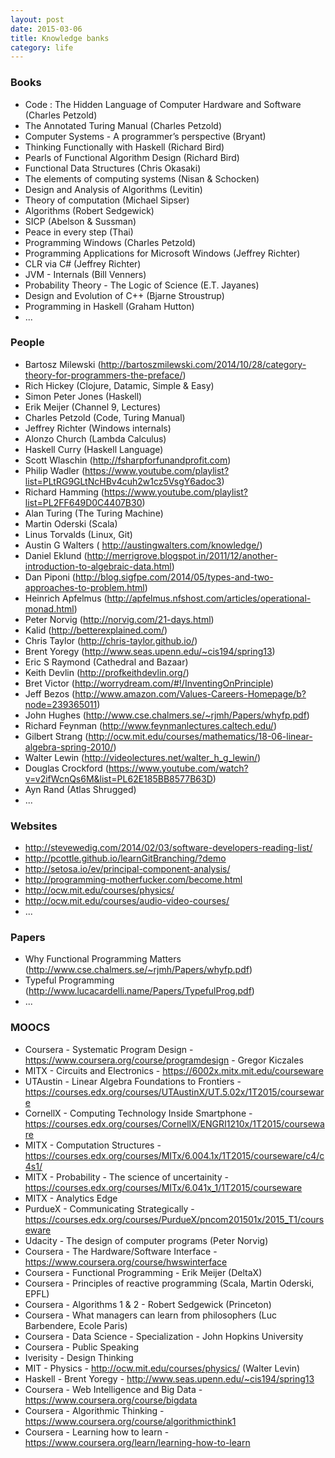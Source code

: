 ```yaml
---
layout: post
date: 2015-03-06
title: Knowledge banks
category: life
---
```


### Books

* Code : The Hidden Language of Computer Hardware and Software (Charles Petzold)
* The Annotated Turing Manual (Charles Petzold)
* Computer Systems - A programmer’s perspective (Bryant)
* Thinking Functionally with Haskell (Richard Bird)
* Pearls of Functional Algorithm Design (Richard Bird)
* Functional Data Structures (Chris Okasaki)
* The elements of computing systems (Nisan & Schocken)
* Design and Analysis of Algorithms (Levitin)
* Theory of computation (Michael Sipser)
* Algorithms (Robert Sedgewick)
* SICP (Abelson & Sussman)
* Peace in every step (Thai)
* Programming Windows (Charles Petzold)
* Programming Applications for Microsoft Windows (Jeffrey Richter)
* CLR via C# (Jeffrey Richter)
* JVM - Internals (Bill Venners)
* Probability Theory - The Logic of Science (E.T. Jayanes)
* Design and Evolution of C++ (Bjarne Stroustrup)
* Programming in Haskell (Graham Hutton)
* ...

### People

* Bartosz Milewski (http://bartoszmilewski.com/2014/10/28/category-theory-for-programmers-the-preface/)
* Rich Hickey (Clojure, Datamic, Simple & Easy)
* Simon Peter Jones (Haskell)
* Erik Meijer (Channel 9, Lectures)
* Charles Petzold (Code, Turing Manual)
* Jeffrey Richter (Windows internals)
* Alonzo Church (Lambda Calculus)
* Haskell Curry (Haskell Language)
* Scott Wlaschin (http://fsharpforfunandprofit.com)
* Philip Wadler (https://www.youtube.com/playlist?list=PLtRG9GLtNcHBv4cuh2w1cz5VsgY6adoc3)
* Richard Hamming (https://www.youtube.com/playlist?list=PL2FF649D0C4407B30)
* Alan Turing (The Turing Machine)
* Martin Oderski (Scala)
* Linus Torvalds (Linux, Git)
* Austin G Walters ( http://austingwalters.com/knowledge/)
* Daniel Eklund (http://merrigrove.blogspot.in/2011/12/another-introduction-to-algebraic-data.html)
* Dan Piponi (http://blog.sigfpe.com/2014/05/types-and-two-approaches-to-problem.html)
* Heinrich Apfelmus (http://apfelmus.nfshost.com/articles/operational-monad.html)
* Peter Norvig (http://norvig.com/21-days.html)
* Kalid (http://betterexplained.com/)
* Chris Taylor (http://chris-taylor.github.io/)
* Brent Yoregy (http://www.seas.upenn.edu/~cis194/spring13)
* Eric S Raymond (Cathedral and Bazaar)
* Keith Devlin (http://profkeithdevlin.org/)
* Bret Victor (http://worrydream.com/#!/InventingOnPrinciple)
* Jeff Bezos (http://www.amazon.com/Values-Careers-Homepage/b?node=239365011)
* John Hughes (http://www.cse.chalmers.se/~rjmh/Papers/whyfp.pdf)
* Richard Feynman (http://www.feynmanlectures.caltech.edu/)
* Gilbert Strang (http://ocw.mit.edu/courses/mathematics/18-06-linear-algebra-spring-2010/)
* Walter Lewin (http://videolectures.net/walter_h_g_lewin/)
* Douglas Crockford (https://www.youtube.com/watch?v=v2ifWcnQs6M&list=PL62E185BB8577B63D)
* Ayn Rand (Atlas Shrugged)
* ...

### Websites
* http://stevewedig.com/2014/02/03/software-developers-reading-list/
* http://pcottle.github.io/learnGitBranching/?demo
* http://setosa.io/ev/principal-component-analysis/
* http://programming-motherfucker.com/become.html
* http://ocw.mit.edu/courses/physics/
* http://ocw.mit.edu/courses/audio-video-courses/
* ...

### Papers
* Why Functional Programming Matters (http://www.cse.chalmers.se/~rjmh/Papers/whyfp.pdf)
* Typeful Programming (http://www.lucacardelli.name/Papers/TypefulProg.pdf)
* ...

### MOOCS
* Coursera - Systematic Program Design - https://www.coursera.org/course/programdesign - Gregor Kiczales
* MITX - Circuits and Electronics  - https://6002x.mitx.mit.edu/courseware
* UTAustin - Linear Algebra Foundations to Frontiers - https://courses.edx.org/courses/UTAustinX/UT.5.02x/1T2015/courseware
* CornellX - Computing Technology Inside Smartphone - https://courses.edx.org/courses/CornellX/ENGRI1210x/1T2015/courseware
* MITX - Computation Structures - https://courses.edx.org/courses/MITx/6.004.1x/1T2015/courseware/c4/c4s1/
* MITX - Probability - The science of uncertainity - https://courses.edx.org/courses/MITx/6.041x_1/1T2015/courseware
* MITX - Analytics Edge
* PurdueX - Communicating Strategically - https://courses.edx.org/courses/PurdueX/pncom201501x/2015_T1/courseware
* Udacity - The design of computer programs (Peter Norvig)
* Coursera - The Hardware/Software Interface -  https://www.coursera.org/course/hwswinterface
* Coursera - Functional Programming - Erik Meijer (DeltaX)
* Coursera - Principles of reactive programming (Scala, Martin Oderski, EPFL)
* Coursera - Algorithms 1 & 2 - Robert Sedgewick (Princeton)
* Coursera - What managers can learn from philosophers (Luc Barbendere, Ecole Paris)
* Coursera - Data Science - Specialization - John Hopkins University
* Coursera - Public Speaking
* Iverisity - Design Thinking
* MIT - Physics - http://ocw.mit.edu/courses/physics/ (Walter Levin)
* Haskell - Brent Yoregy - http://www.seas.upenn.edu/~cis194/spring13
* Coursera - Web Intelligence and Big Data - https://www.coursera.org/course/bigdata
* Coursera - Algorithmic Thinking - https://www.coursera.org/course/algorithmicthink1
* Coursera - Learning how to learn - https://www.coursera.org/learn/learning-how-to-learn
